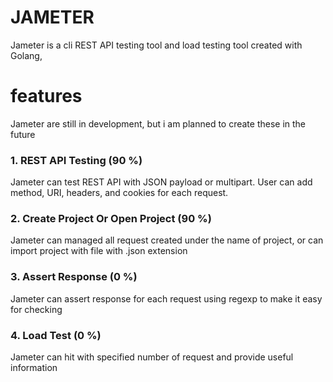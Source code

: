 # JAMETER

Jameter is a cli REST API testing tool and load testing tool created with Golang,

# features
Jameter are still in development, but i am planned to create these in the future
### 1. REST API Testing (90 %)
Jameter can test REST API with JSON payload or multipart. User can add method, URI, headers, and
cookies for each request.
### 2. Create Project Or Open Project (90 %)
Jameter can managed all request created under the name of project, or can import project with file with .json extension
### 3. Assert Response (0 %)
Jameter can assert response for each request using regexp to make it easy for checking
### 4. Load Test (0 %)
Jameter can hit with specified number of request and provide useful information
